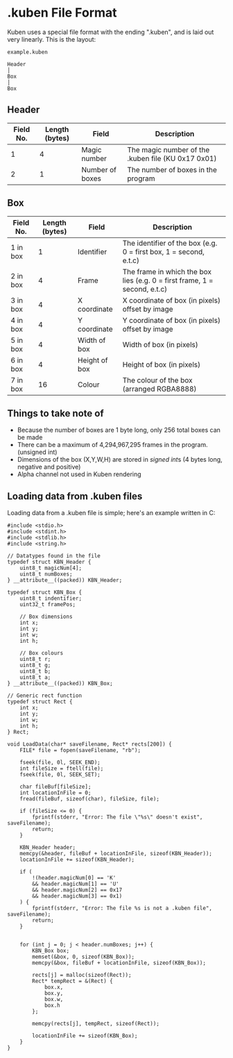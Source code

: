 # .kuben File Format

Kuben uses a special file format with the ending ".kuben", and is laid out very linearly. This is the layout:

```
example.kuben

Header
│
Box
│
Box
```

## Header

| Field No. | Length (bytes) | Field | Description |
| --- | --- | --- | --- |
| 1   | 4   | Magic number | The magic number of the .kuben file (KU 0x17 0x01) |
| 2   | 1   | Number of boxes | The number of boxes in the program |

## Box

| Field No. | Length (bytes) | Field | Description |
| --- | --- | --- | --- |
| 1 in box | 1   | Identifier | The identifier of the box (e.g. 0 = first box, 1 = second, e.t.c) |
| 2 in box | 4		 | Frame			| The frame in which the box lies (e.g. 0 = first frame, 1 = second, e.t.c)
| 3 in box | 4   | X coordinate | X coordinate of box (in pixels) offset by image |
| 4 in box | 4   | Y coordinate | Y coordinate of box (in pixels) offset by image |
| 5 in box | 4   | Width of box | Width of box (in pixels) |
| 6 in box | 4   | Height of box | Height of box (in pixels) |
| 7 in box | 16   | Colour | The colour of the box (arranged RGBA8888) |

## Things to take note of

- Because the number of boxes are 1 byte long, only 256 total boxes can be made
- There can be a maximum of  4,294,967,295 frames in the program. (unsigned int)
- Dimensions of the box (X,Y,W,H) are stored in *signed int*s (4 bytes long, negative and positive)
- Alpha channel not used in Kuben rendering

## Loading data from .kuben files

Loading data from a .kuben file is simple; here's an example written in C:

```
#include <stdio.h>
#include <stdint.h>
#include <stdlib.h>
#include <string.h>

// Datatypes found in the file
typedef struct KBN_Header {
	uint8_t magicNum[4];
	uint8_t numBoxes;
} __attribute__((packed)) KBN_Header;

typedef struct KBN_Box {
	uint8_t indentifier;
	uint32_t framePos;
	
	// Box dimensions
	int x;
	int y;
	int w;
	int h;
	
	// Box colours
	uint8_t r;
	uint8_t g;
	uint8_t b;
	uint8_t a;
} __attribute__((packed)) KBN_Box;

// Generic rect function
typedef struct Rect {
	int x;
	int y;
	int w;
	int h;
} Rect;

void LoadData(char* saveFilename, Rect* rects[200]) {
	FILE* file = fopen(saveFilename, "rb");

	fseek(file, 0l, SEEK_END);
	int fileSize = ftell(file);
	fseek(file, 0l, SEEK_SET);
	
	char fileBuf[fileSize];
	int locationInFile = 0;
	fread(fileBuf, sizeof(char), fileSize, file);

	if (fileSize <= 0) {
		fprintf(stderr, "Error: The file \"%s\" doesn't exist", saveFilename);
		return;
	}

	KBN_Header header;
	memcpy(&header, fileBuf + locationInFile, sizeof(KBN_Header));
	locationInFile += sizeof(KBN_Header);

	if (
		!(header.magicNum[0] == 'K' 
		&& header.magicNum[1] == 'U'
		&& header.magicNum[2] == 0x17
		&& header.magicNum[3] == 0x1)
	) {
		fprintf(stderr, "Error: The file %s is not a .kuben file", saveFilename);
		return;
	}
	
	
	for (int j = 0; j < header.numBoxes; j++) {
		KBN_Box box;
		memset(&box, 0, sizeof(KBN_Box));
		memcpy(&box, fileBuf + locationInFile, sizeof(KBN_Box));

		rects[j] = malloc(sizeof(Rect));
		Rect* tempRect = &(Rect) {
			box.x,
			box.y,
			box.w,
			box.h
		};

		memcpy(rects[j], tempRect, sizeof(Rect));
		
		locationInFile += sizeof(KBN_Box);
	}
}
```
